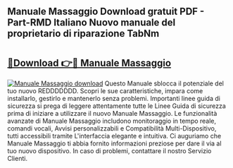 ## Manuale Massaggio Download gratuit PDF - Part-RMD Italiano Nuovo manuale del proprietario di riparazione TabNm

# <h2><a href="http://dfcq4bq.blite.top/?on=Manuale+Massaggio">🔗Download 👉🔴 Manuale Massaggio</a></h2>

[![Manuale Massaggio download](https://i.imgur.com/lujVjoI.png)](http://dfcq4bq.blite.top/?on=Manuale+Massaggio)
Questo Manuale sblocca il potenziale del tuo nuovo REDDDDDDD. Scopri le sue caratteristiche, impara come installarlo, gestirlo e mantenerlo senza problemi. Importanti linee guida di sicurezza si prega di leggere attentamente tutte le Linee Guida di sicurezza prima di iniziare a utilizzare il nuovo Manuale Massaggio. Le funzionalità avanzate di Manuale Massaggio includono monitoraggio in tempo reale, comandi vocali, Avvisi personalizzabili e Compatibilità Multi-Dispositivo, tutti accessibili tramite L'interfaccia elegante e intuitiva. Ci auguriamo che Manuale Massaggio ti abbia fornito informazioni preziose per dare il via al tuo nuovo dispositivo. In caso di problemi, contattare il nostro Servizio Clienti.
